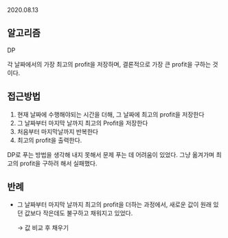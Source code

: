 

2020.08.13
## 알고리즘
DP

각 날짜에서의 가장 최고의 profit을 저장하며, 결론적으로 가장 큰 profit을 구하는 것이다.

## 접근방법

1. 현재 날짜에 수행해야되는 시간을 더해, 그 날짜에 최고의 profit을 저장한다
2. 그 날짜부터 마지막 날까지 최고의 Profit을 저장한다
3. 처음부터 마지막날까지 반복한다
4. 최고의 profit을 출력한다.

DP로 푸는 방법을 생각해 내지 못해서 문제 푸는 데 어려움이 있었다. 그냥 옮겨가며 최고의 profit을 구하려 해서 실패했다. 

## 반례

- 그 날짜부터 마지막 날까지 최고의 profit을 더하는 과정에서, 새로운 값이 원래 있던 값보다 작은데도 불구하고 채워지고 있었다.

    → 값 비교 후 채우기